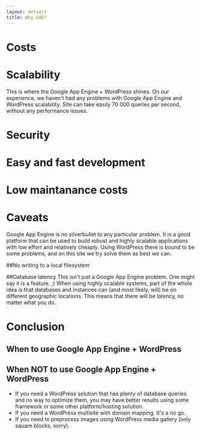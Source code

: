 ```yaml
---
layout: default
title: Why GAE?
---
```



# Costs


# Scalability
This is where the Google App Engine + WordPress shines. On our experience, we haven't had any problems with Google App Engine and WordPress scalability. Site can take easily 70 000 queries per second, without any performance issues. 

# Security

# Easy and fast development

# Low maintanance costs 


# Caveats

Google App Engine is no silverbullet to any particular problem. It is a good platform that can be used to build robust and highly scalable applications with low effort and relatively cheaply. Using WordPress there is bound to be some problems, and on this site we try solve them as best we can. 

##No writing to a local filesystem

##Database latency
This isn't just a Google App Engine problem. One might say it is a feature. ;) When using highly scalable systems, part of the whole idea is that databases and instances can (and most likely, will) be on different geographic locations. This means that there will be latency, no matter what you do. 

# Conclusion
## When to use Google App Engine + WordPress

## When NOT to use Google App Engine + WordPress
* If you need a WordPress solution that has plenty of database queries and no way to optimize them, you may have better results using some framework or some other platform/hosting solution.
* If you need a WordPress multisite with domain mapping. It's a no go.
* If you need to preprocess images using WordPress media gallery (only square blocks, sorry).



